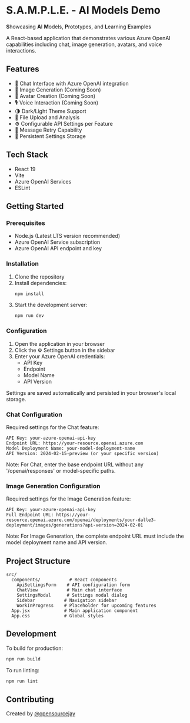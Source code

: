 # S.A.M.P.L.E. - AI Models Demo

**S**howcasing **A**I **M**odels, **P**rototypes, and **L**earning **E**xamples

A React-based application that demonstrates various Azure OpenAI capabilities including chat, image generation, avatars, and voice interactions.

## Features

- 💬 Chat Interface with Azure OpenAI integration
- 🎨 Image Generation (Coming Soon)
- 👤 Avatar Creation (Coming Soon)
- 🎙️ Voice Interaction (Coming Soon)
- 🌗 Dark/Light Theme Support
- 📁 File Upload and Analysis
- ⚙️ Configurable API Settings per Feature
- 🔄 Message Retry Capability
- 💾 Persistent Settings Storage

## Tech Stack

- React 19
- Vite
- Azure OpenAI Services
- ESLint

## Getting Started

### Prerequisites

- Node.js (Latest LTS version recommended)
- Azure OpenAI Service subscription
- Azure OpenAI API endpoint and key

### Installation

1. Clone the repository
2. Install dependencies:
   ```bash
   npm install
   ```
3. Start the development server:
   ```bash
   npm run dev
   ```

### Configuration

1. Open the application in your browser
2. Click the ⚙️ Settings button in the sidebar
3. Enter your Azure OpenAI credentials:
   - API Key
   - Endpoint
   - Model Name
   - API Version

Settings are saved automatically and persisted in your browser's local storage.

### Chat Configuration
Required settings for the Chat feature:
```
API Key: your-azure-openai-api-key
Endpoint URL: https://your-resource.openai.azure.com
Model Deployment Name: your-model-deployment-name
API Version: 2024-02-15-preview (or your specific version)
```
Note: For Chat, enter the base endpoint URL without any '/openai/responses' or model-specific paths.

### Image Generation Configuration
Required settings for the Image Generation feature:
```
API Key: your-azure-openai-api-key
Full Endpoint URL: https://your-resource.openai.azure.com/openai/deployments/your-dalle3-deployment/images/generations?api-version=2024-02-01
```
Note: For Image Generation, the complete endpoint URL must include the model deployment name and API version.

## Project Structure

```
src/
  components/           # React components
    ApiSettingsForm    # API configuration form
    ChatView           # Main chat interface
    SettingsModal      # Settings modal dialog
    Sidebar           # Navigation sidebar
    WorkInProgress    # Placeholder for upcoming features
  App.jsx             # Main application component
  App.css             # Global styles
```

## Development

To build for production:
```bash
npm run build
```

To run linting:
```bash
npm run lint
```

## Contributing

Created by [@opensourcejay](https://github.com/opensourcejay)
